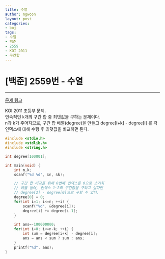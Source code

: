```yaml
---
title: 수열
author: ngwoon
layout: post
categories:
- boj
tags:
- 수열
- 백준
- 2559
- KOI 2011
- 구간합
---
```


# [백준] 2559번 - 수열
- - -

[문제 링크](https://www.acmicpc.net/problem/2559)

KOI 2011 초등부 문제.<br/>
연속적인 k개의 구간 합 중 최댓값을 구하는 문제이다.<br/>
n과 k가 주어지므로, 구간 합 배열(degree)을 만들고 degree[i+k] - degree[i] 를 각 인덱스에 대해 수행 후 최댓값을 비교하면 된다.<br/>

```c
#include <stdio.h>
#include <stdlib.h>
#include <string.h>

int degree[100001];

int main(void) {
    int n,k;
    scanf("%d %d", &n, &k);

    // 구간 합 비교를 위해 0번째 인덱스를 0으로 초기화
    // 예를 들어, 인덱스 1~2의 구간합을 구하고 싶다면
    // degree[2] - degree[0]으로 구할 수 있다.
    degree[0] = 0;
    for(int i=1; i<=n; ++i) {
        scanf("%d", &degree[i]);
        degree[i] += degree[i-1];
    }
    
    int ans=-100000000;
    for(int i=0; i<=n-k; ++i) {
        int sum = degree[i+k] - degree[i];
        ans = ans < sum ? sum : ans;
    }
    printf("%d", ans);
}
```
